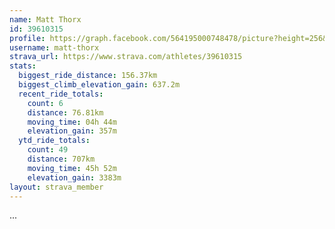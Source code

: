 ```yaml
---
name: Matt Thorx
id: 39610315
profile: https://graph.facebook.com/564195000748478/picture?height=256&width=256
username: matt-thorx
strava_url: https://www.strava.com/athletes/39610315
stats:
  biggest_ride_distance: 156.37km
  biggest_climb_elevation_gain: 637.2m
  recent_ride_totals:
    count: 6
    distance: 76.81km
    moving_time: 04h 44m
    elevation_gain: 357m
  ytd_ride_totals:
    count: 49
    distance: 707km
    moving_time: 45h 52m
    elevation_gain: 3383m
layout: strava_member
--- 
```

...

